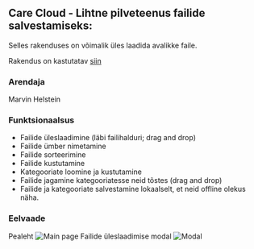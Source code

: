 ## Care Cloud - Lihtne pilveteenus failide salvestamiseks:

Selles rakenduses on võimalik üles laadida avalikke faile.

Rakendus on kastutatav [siin](http://greeny.cs.tlu.ee/~marvhel/frontend/iseseisev-projekt/)

### Arendaja
Marvin Helstein

### Funktsionaalsus
* Failide üleslaadimine (läbi failihalduri; drag and drop)
* Failide ümber nimetamine
* Failide sorteerimine
* Failide kustutamine
* Kategooriate loomine ja kustutamine
* Failide jagamine kategooriatesse neid tõstes (drag and drop)
* Failide ja kategooriate salvestamine lokaalselt, et neid offline olekus näha.

### Eelvaade
Pealeht
![Main page](https://i.imgur.com/kjGdyKF.jpg)
Failide üleslaadimise modal
![Modal](https://i.imgur.com/1YClniq.jpg)
